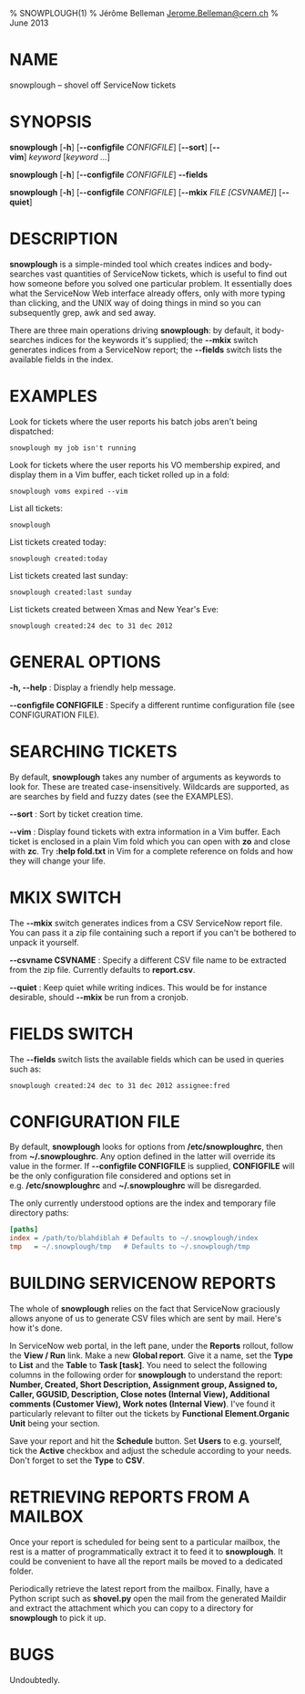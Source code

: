 % SNOWPLOUGH(1)
% Jérôme Belleman <Jerome.Belleman@cern.ch>
% June 2013

# NAME

snowplough – shovel off ServiceNow tickets

# SYNOPSIS

**snowplough** [**-h**] [**--configfile** *CONFIGFILE*] [**--sort**] [**--vim**] *keyword* [*keyword ...*]

**snowplough** [**-h**] [**--configfile** *CONFIGFILE*] **--fields**

**snowplough** [**-h**] [**--configfile** *CONFIGFILE*] [**--mkix** *FILE [CSVNAME]*] [**--quiet**]

# DESCRIPTION

**snowplough** is a simple-minded tool which creates indices and
body-searches vast quantities of ServiceNow tickets, which is useful to
find out how someone before you solved one particular problem. It essentially
does what the ServiceNow Web interface already offers, only with more
typing than clicking, and the UNIX way of doing things in mind so you can
subsequently grep, awk and sed away.

There are three main operations driving **snowplough**: by default,
it body-searches indices for the keywords it's supplied; the **--mkix**
switch generates indices from a ServiceNow report; the **--fields**
switch lists the available fields in the index.


# EXAMPLES

Look for tickets where the user reports his batch jobs aren't being dispatched:

```
snowplough my job isn't running
```

Look for tickets where the user reports his VO membership expired, and display
them in a Vim buffer, each ticket rolled up in a fold:

```
snowplough voms expired --vim
```

List all tickets:

```
snowplough
```

List tickets created today:

```
snowplough created:today
```

List tickets created last sunday:

```
snowplough created:last sunday
```

List tickets created between Xmas and New Year's Eve:

```
snowplough created:24 dec to 31 dec 2012
```

# GENERAL OPTIONS

**-h, --help**
:   Display a friendly help message.

**--configfile CONFIGFILE**
:   Specify a different runtime configuration file (see CONFIGURATION FILE).

# SEARCHING TICKETS

By default, **snowplough** takes any number of arguments as keywords to
look for. These are treated case-insensitively. Wildcards are supported,
as are searches by field and fuzzy dates (see the EXAMPLES).

**--sort**
:   Sort by ticket creation time.

**--vim**
:   Display found tickets with extra information in a Vim buffer. Each ticket
is enclosed in a plain Vim fold which you can open with **zo** and close
with **zc**.  Try **:help fold.txt** in Vim for a complete reference on
folds and how they will change your life.

# MKIX SWITCH

The **--mkix** switch generates indices from a CSV ServiceNow report
file. You can pass it a zip file containing such a report if you can't be
bothered to unpack it yourself.

**--csvname CSVNAME**
:   Specify a different CSV file name to be extracted from the zip file.
Currently defaults to **report.csv**.

**--quiet**
:   Keep quiet while writing indices. This would be for instance desirable,
should **--mkix** be run from a cronjob.

# FIELDS SWITCH

The **--fields** switch lists the available fields which can be used in
queries such as:

```
snowplough created:24 dec to 31 dec 2012 assignee:fred
```

# CONFIGURATION FILE

By default, **snowplough** looks for options from **/etc/snowploughrc**,
then from **~/.snowploughrc**. Any option defined in the latter will
override its value in the former. If **--configfile CONFIGFILE** is
supplied, **CONFIGFILE** will be the only configuration file considered
and options set in e.g. **/etc/snowploughrc** and **~/.snowploughrc**
will be disregarded.

The only currently understood options are the index and temporary file
directory paths:

```ini
[paths]
index = /path/to/blahdiblah # Defaults to ~/.snowplough/index
tmp   = ~/.snowplough/tmp   # Defaults to ~/.snowplough/tmp
```

# BUILDING SERVICENOW REPORTS

The whole of **snowplough** relies on the fact that ServiceNow graciously
allows anyone of us to generate CSV files which are sent by mail. Here's
how it's done.

In ServiceNow web portal, in the left pane, under
the **Reports** rollout, follow the **View / Run** link. Make a new
**Global report**. Give it a name, set the **Type** to **List** and the
**Table** to **Task [task]**. You need to select the following columns in
the following order for **snowplough** to understand the report: **Number,
Created, Short Description, Assignment group, Assigned to, Caller, GGUSID,
Description, Close notes (Internal View), Additional comments (Customer View),
Work notes (Internal View)**.  I've found it particularly relevant to filter
out the tickets by **Functional Element.Organic Unit** being your section.

Save your report and hit the **Schedule** button. Set **Users** to
e.g. yourself, tick the **Active** checkbox and adjust the schedule
according to your needs. Don't forget to set the **Type** to **CSV**.

# RETRIEVING REPORTS FROM A MAILBOX

Once your report is scheduled for being sent to a particular mailbox, the
rest is a matter of programmatically extract it to feed it to **snowplough**.
It could be convenient to have all the report mails be moved to a dedicated
folder.

Periodically retrieve the latest report from the
mailbox. Finally, have a Python script such as **shovel.py** open
the mail from the generated Maildir and extract the attachment which you
can copy to a directory for **snowplough** to pick it up.

# BUGS
Undoubtedly.
